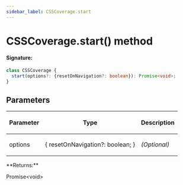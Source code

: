 ```yaml
---
sidebar_label: CSSCoverage.start
---
```


# CSSCoverage.start() method

#### Signature:

```typescript
class CSSCoverage {
  start(options?: {resetOnNavigation?: boolean}): Promise<void>;
}
```

## Parameters

<table><thead><tr><th>

Parameter

</th><th>

Type

</th><th>

Description

</th></tr></thead>
<tbody><tr><td>

options

</td><td>

&#123; resetOnNavigation?: boolean; &#125;

</td><td>

_(Optional)_

</td></tr>
</tbody></table>
**Returns:**

Promise&lt;void&gt;
